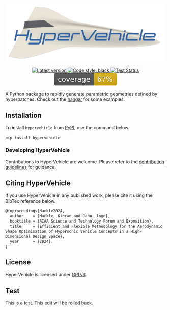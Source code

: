 [![x43](docs/source/images/logo-dark.png)](docs/hangar.md)

<p align="center">
  
  <a href="https://pypi.org/project/hypervehicle/">
    <img src="https://img.shields.io/pypi/v/hypervehicle?color=blue&style=plastic" alt="Latest version" width=95 height=20>
  </a>
  
  <a href="https://github.com/psf/black">
    <img alt="Code style: black" src="https://img.shields.io/badge/code%20style-black-000000.svg">
  </a>

  <a href="https://kieran-mackle.github.io/hypervehicle/pytest_report">
    <img src="https://github.com/kieran-mackle/hypervehicle/actions/workflows/tests.yml/badge.svg" alt="Test Status" >
  </a>

  <a href="https://kieran-mackle.github.io/hypervehicle/coverage">
    <img src="https://github.com/kieran-mackle/hypervehicle/raw/gh-pages/coverage.svg?raw=true" alt="Test Coverage" >
  </a>
  
</p>

A Python package to rapidly generate parametric geometries
defined by hyperpatches. Check out the 
[hangar](docs/source/hangar.md) for some examples.


## Installation

To install `hypervehicle` from [PyPI](https://pypi.org/project/hypervehicle/), use the command below.

```
pip install hypervehicle
```

### Developing HyperVehicle
Contributions to HyperVehicle are welcome. Please refer to the [contribution guidelines](https://hypervehicle.readthedocs.io/en/latest/other/contributing.html) for guidance.


## Citing HyperVehicle
If you use HyperVehicle in any published work, please cite it using the BibTex reference below.

```text
@inproceedings{Mackle2024,
  author    = {Mackle, Kieran and Jahn, Ingo},
  booktitle = {AIAA Science and Technology Forum and Exposition},
  title     = {Efficient and Flexible Methodology for the Aerodynamic Shape Optimisation of Hypersonic Vehicle Concepts in a High-Dimensional Design Space},
  year      = {2024},
}
```

## License
HyperVehicle is licensed under [GPLv3](COPYING).

## Test
This is a test. This edit will be rolled back.